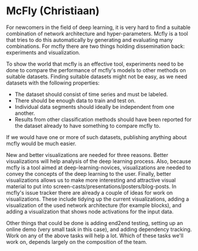 # McFly (Christiaan)

For newcomers in the field of deep learning, it is very hard to find a suitable combination of network architecture and hyper-parameters. Mcfly is a tool that tries to do this automatically by generating and evaluating many 
combinations. For mcfly there are two things holding dissemination back: experiments and visualization.

To show the world that mcfly is an effective tool, experiments need to be done to compare the performance of mcfly's models to other methods on suitable datasets. Finding suitable datasets might not be easy, as we need datasets with the following properties: 
- The dataset should consist of time series and must be labeled. 
- There should be enough data to train and test on. 
- Individual data segments should ideally be independent from one another.
- Results from other classification methods should have been reported for the dataset already to have something to compare mcfly to. 

If we would have one or more of such datasets, publishing anything about mcfly would be much easier.

New and better visualizations are needed for three reasons. Better visualizations will help analysis of the deep learning process. Also, because mcfly is a tool aimed at deep-learning-novices, visualizations are needed to convey 
the concepts of the deep learning to the user. Finally, better visualizations allows us to make more interesting and attractive visual material to put into screen-casts/presentations/posters/blog-posts. In mcfly's issue tracker 
there are already a couple of ideas for work on visualizations. These include tidying up the current visualizations, adding a visualization of the used network architecture (for example blocks), and adding a visualization that 
shows node activations for the input data.

Other things that could be done is adding end2end testing, setting up an online demo (very small task in this case), and adding dependency tracking. Work on any of the above tasks will help a lot. Which of these tasks we'll work 
on, depends largely on the composition of the team.
